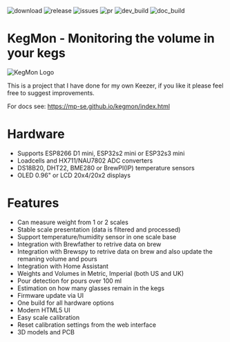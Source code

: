 
![download](https://img.shields.io/github/downloads/mp-se/kegmon/total) 
![release](https://img.shields.io/github/v/release/mp-se/kegmon?label=latest%20release)
![issues](https://img.shields.io/github/issues/mp-se/kegmon)
![pr](https://img.shields.io/github/issues-pr/mp-se/kegmon)
![dev_build](https://img.shields.io/github/actions/workflow/status/mp-se/kegmon/pio-build.yaml?branch=dev)
![doc_build](https://img.shields.io/github/actions/workflow/status/mp-se/kegmon/doc-build.yaml?branch=master)

# KegMon - Monitoring the volume in your kegs

![KegMon Logo](src_docs/source/images/kegmon_logo_s.png)

This is a project that I have done for my own Keezer, if you like it please feel free to suggest improvements. 

For docs see: https://mp-se.github.io/kegmon/index.html

# Hardware

* Supports ESP8266 D1 mini, ESP32s2 mini or ESP32s3 mini
* Loadcells and HX711/NAU7802 ADC converters
* DS18B20, DHT22, BME280 or BrewPI(IP) temperature sensors
* OLED 0.96" or LCD 20x4/20x2 displays

# Features

* Can measure weight from 1 or 2 scales
* Stable scale presentation (data is filtered and processed)
* Support temperature/humidity sensor in one scale base
* Integration with Brewfather to retrive data on brew
* Integration with Brewspy to retrive data on brew and also update the remaning volume and pours
* Integration with Home Assistant
* Weights and Volumes in Metric, Imperial (both US and UK)
* Pour detection for pours over 100 ml
* Estimation on how many glasses remain in the kegs
* Firmware update via UI
* One build for all hardware options
* Modern HTML5 UI
* Easy scale calibration
* Reset calibration settings from the web interface
* 3D models and PCB

